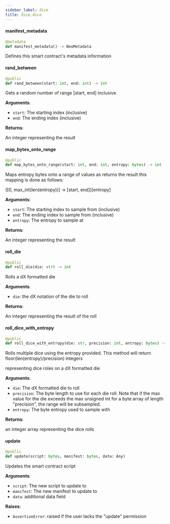 ```yaml
---
sidebar_label: dice
title: dice.dice
---
```


#### manifest\_metadata

```python
@metadata
def manifest_metadata() -> NeoMetadata
```

Defines this smart contract&#x27;s metadata information

#### rand\_between

```python
@public
def rand_between(start: int, end: int) -> int
```

Gets a random number of range [start, end] inclusive.

**Arguments**:

- `start`: The starting index (inclusive)
- `end`: The ending index (inclusive)

**Returns**:

An integer representing the result

#### map\_bytes\_onto\_range

```python
@public
def map_bytes_onto_range(start: int, end: int, entropy: bytes) -> int
```

Maps entropy bytes onto a range of values as returns the result this mapping is done as follows:

([0, max_int(len(entropy))] -&gt; [start, end])[entropy]

**Arguments**:

- `start`: The starting index to sample from (inclusive)
- `end`: The ending index to sample from (inclusive)
- `entropy`: The entropy to sample at

**Returns**:

An integer representing the result

#### roll\_die

```python
@public
def roll_die(die: str) -> int
```

Rolls a dX formatted die

**Arguments**:

- `die`: the dX notation of the die to roll

**Returns**:

An integer representing the result of the roll

#### roll\_dice\_with\_entropy

```python
@public
def roll_dice_with_entropy(die: str, precision: int, entropy: bytes) -> [int]
```

Rolls multiple dice using the entropy provided.  This method will return floor(len(entropy)/precision) integers

representing dice roles on a dX formatted die

**Arguments**:

- `die`: The dX formatted die to roll
- `precision`: The byte length to use for each die roll.  Note that if the max value for the die exceeds the max
unsigned int for a byte array of length &quot;precision&quot;, the range will be subsampled.
- `entropy`: The byte entropy used to sample with

**Returns**:

an integer array representing the dice rolls

#### update

```python
@public
def update(script: bytes, manifest: bytes, data: Any)
```

Updates the smart contract script

**Arguments**:

- `script`: The new script to update to
- `manifest`: The new manifest to update to
- `data`: additional data field

**Raises**:

- `AssertionError`: raised if the user lacks the &quot;update&quot; permission

